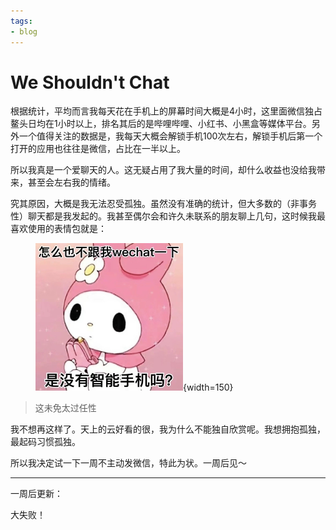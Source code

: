```yaml
---
tags:
- blog
---
```


# We Shouldn't Chat

根据统计，平均而言我每天花在手机上的屏幕时间大概是4小时，这里面微信独占鳌头日均在1小时以上，排名其后的是哔哩哔哩、小红书、小黑盒等媒体平台。另外一个值得关注的数据是，我每天大概会解锁手机100次左右，解锁手机后第一个打开的应用也往往是微信，占比在一半以上。

所以我真是一个爱聊天的人。这无疑占用了我大量的时间，却什么收益也没给我带来，甚至会左右我的情绪。

究其原因，大概是我无法忍受孤独。虽然没有准确的统计，但大多数的（非事务性）聊天都是我发起的。我甚至偶尔会和许久未联系的朋友聊上几句，这时候我最喜欢使用的表情包就是：

<figure markdown>

![](/Blog/2024/assets/2024-07-11-00-07-26.png){width=150}

</figure>

> 这未免太过任性

我不想再这样了。天上的云好看的很，我为什么不能独自欣赏呢。我想拥抱孤独，最起码习惯孤独。

所以我决定试一下一周不主动发微信，特此为状。一周后见～

<hr>

一周后更新：

大失败！